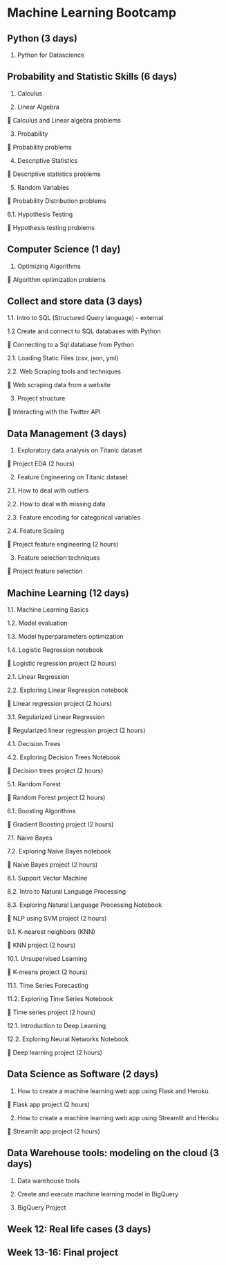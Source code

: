 # Machine Learning Bootcamp

## Python (3 days)

1. Python for Datascience

## Probability and Statistic Skills (6 days)

1. Calculus

2. Linear Algebra 

📝 Calculus and Linear algebra problems

3. Probability

📝 Probability problems 

4. Descriptive Statistics

📝 Descriptive statistics problems

5. Random Variables

📝 Probability Distribution problems

6.1. Hypothesis Testing

📝 Hypothesis testing problems


## Computer Science (1 day)

1. Optimizing Algorithms

📝 Algorithm optimization problems


## Collect and store data (3 days)

1.1. Intro to SQL (Structured Query language) - external

1.2 Create and connect to SQL databases with Python

📝 Connecting to a Sql database from Python

2.1. Loading Static Files (csv, json, yml)

2.2.  Web Scraping tools and techniques

📝 Web scraping data from a website 

3. Project structure
  
📝 Interacting with the Twitter API
  

## Data Management (3 days)

1. Exploratory data analysis on Titanic dataset

📝 Project EDA (2 hours)

2. Feature Engineering on Titanic dataset

2.1. How to deal with outliers

2.2. How to deal with missing data

2.3. Feature encoding for categorical variables

2.4. Feature Scaling

📝 Project feature engineering (2 hours)

3. Feature selection techniques

📝 Project feature selection


## Machine Learning (12 days)

1.1. Machine Learning Basics

1.2. Model evaluation

1.3. Model hyperparameters optimization

1.4. Logistic Regression notebook

📝 Logistic regression project (2 hours) 

2.1. Linear Regression 

2.2. Exploring Linear Regression notebook

📝 Linear regression project (2 hours) 

3.1. Regularized Linear Regression 

📝 Regularized linear regression project (2 hours) 

4.1. Decision Trees

4.2. Exploring Decision Trees Notebook

📝 Decision trees project (2 hours)

5.1. Random Forest

📝 Random Forest project (2 hours)

6.1. Boosting Algorithms

📝 Gradient Boosting project (2 hours)

7.1. Naive Bayes

7.2. Exploring Naive Bayes notebook

📝 Naive Bayes project (2 hours)

8.1. Support Vector Machine

8.2. Intro to Natural Language Processing

8.3. Exploring Natural Language Processing Notebook

📝 NLP using SVM project (2 hours)

9.1. K-nearest neighbors (KNN)

📝 KNN project (2 hours)

10.1. Unsupervised Learning

📝 K-means project (2 hours)

11.1. Time Series Forecasting 

11.2. Exploring Time Series Notebook

📝 Time series project (2 hours)

12.1. Introduction to Deep Learning

12.2. Exploring Neural Networks Notebook

📝 Deep learning project (2 hours)


## Data Science as Software (2 days)

1. How to create a machine learning web app using Flask and Heroku.

📝 Flask app project (2 hours) 

2. How to create a machine learning web app using Streamlit and Heroku

📝 Streamlit app project (2 hours)

## Data Warehouse tools: modeling on the cloud (3 days)

1. Data warehouse tools

2. Create and execute machine learning model in BigQuery 

3. BigQuery Project

## Week 12: Real life cases (3 days)

## Week 13-16: Final project
